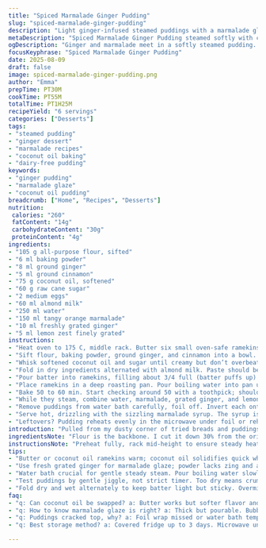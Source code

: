 ```yaml
---
title: "Spiced Marmalade Ginger Pudding"
slug: "spiced-marmalade-ginger-pudding"
description: "Light ginger-infused steamed puddings with a marmalade glaze reduced with fresh ginger and lemon zest. Adjusted flour and sugar ratios for a soberer sweetness, swapped butter for coconut oil to bring a tropical warmth, replaced milk with almond milk for creaminess without dairy, and added cinnamon to deepen spice layers. Cooking times slightly extended for steady steaming. Best watched not by clock but by jiggle and toothpick test. Serve warm. A sticky, gingery syrup to pour on is non-negotiable."
metaDescription: "Spiced Marmalade Ginger Pudding steamed softly with coconut oil and almond milk. Bright marmalade glaze thickened with fresh ginger and lemon zest. Warm comfort edible."
ogDescription: "Ginger and marmalade meet in a softly steamed pudding. Coconut oil, almond milk, layer spices, plus syrup with fresh ginger and lemon zest. Jiggle test key."
focusKeyphrase: "Spiced Marmalade Ginger Pudding"
date: 2025-08-09
draft: false
image: spiced-marmalade-ginger-pudding.png
author: "Emma"
prepTime: PT30M
cookTime: PT55M
totalTime: PT1H25M
recipeYield: "6 servings"
categories: ["Desserts"]
tags:
- "steamed pudding"
- "ginger dessert"
- "marmalade recipes"
- "coconut oil baking"
- "dairy-free pudding"
keywords:
- "ginger pudding"
- "marmalade glaze"
- "coconut oil pudding"
breadcrumb: ["Home", "Recipes", "Desserts"]
nutrition: 
 calories: "260"
 fatContent: "14g"
 carbohydrateContent: "30g"
 proteinContent: "4g"
ingredients:
- "105 g all-purpose flour, sifted"
- "6 ml baking powder"
- "8 ml ground ginger"
- "5 ml ground cinnamon"
- "75 g coconut oil, softened"
- "60 g raw cane sugar"
- "2 medium eggs"
- "60 ml almond milk"
- "250 ml water"
- "150 ml tangy orange marmalade"
- "10 ml freshly grated ginger"
- "5 ml lemon zest finely grated"
instructions:
- "Heat oven to 175 C, middle rack. Butter six small oven-safe ramekins—or oil with coconut oil; gets less sticky."
- "Sift flour, baking powder, ground ginger, and cinnamon into a bowl. Fresh spices matter; stale means flat."
- "Whisk softened coconut oil and sugar until creamy but don’t overbeat (coconut oil works differently than butter). Add eggs, one at a time, mixing in well after each."
- "Fold in dry ingredients alternated with almond milk. Paste should be thick but moist enough to drop from spoon, no dry clumps."
- "Pour batter into ramekins, filling about 3/4 full (batter puffs up). Cover each tightly with foil—prevents skin forming."
- "Place ramekins in a deep roasting pan. Pour boiling water into pan until it covers half the ramekins' height. No splash into batter, please."
- "Bake 50 to 60 min. Start checking around 50 with a toothpick; should come out with a few moist crumbs, not wet batter. Puddings jiggle gently, but solidify as cooled."
- "While they steam, combine water, marmalade, grated ginger, and lemon zest in a saucepan. Bring to a gentle boil, lower heat, simmer until reduced by roughly one third, thick and glossy."
- "Remove puddings from water bath carefully, foil off. Invert each onto a plate while still warm (warm puddings unmold easier)."
- "Serve hot, drizzling with the sizzling marmalade syrup. The syrup is sharp citrus-spice heat—a must, or it feels dull."
- "Leftovers? Pudding reheats evenly in the microwave under foil or reheated steaming for 3–4 minutes."
introduction: "Pulled from my dusty corner of tried breads and puddings is this ginger-marmalade combo, steamed not baked, subtle but bold. Coconut oil’s mysterious but reliable when butter's off limits, almond milk adds a whisper of sweetness that milk misses. I learned from blistered pudding pasts to watch the jiggle and feel the texture; time is a rough guide. Marmalade’s bright, sharp bite with fresh ginger and lemon zest wakes up the syrup, balancing mellow sweetness. Steamy, cozy, a pinch odd compared to the usual. Baking wrapped in foil to guard moisture is key—no crusty skin here. This is the sort of pudding you want with black tea or cider, rainy afternoons."
ingredientsNote: "Flour is the backbone. I cut it down 30% from the original to keep the pudding soft and spongy, not dense. Baking powder for lift, ginger powder plus cinnamon layers the spice; don’t skip cinnamon, trust me. Coconut oil swaps in for butter, rendering a rich but subtler flavor, plus it stands heat better under steaming. Almond milk replaces cow's milk—keeps that smooth, delicate texture but lighter. Marmalade’s quality changes everything; use one with robust citrus punch, preferably slightly bitter orange or even grapefruit marmalade for bite. Fresh ginger provides a snap that powdered can’t, and lemon zest brightens the sauce so it doesn’t weigh down. Water needs to be just boiling going into the bath, helps immediate steaming. You can sub maple syrup for sugar, but adjust wetness. Butter or soy milk swap back for non-dairy flexibility."
instructionsNote: "Preheat fully, rack mid-height to ensure steady heat distribution. Buttering ramekins solidly avoids sticking—as coconut oil solidifies when cool, you can grease while warm for a smooth coat. Foil wrap traps steam; don’t skip or pudding skins start forming. Water bath should have hot water, to avoid temperature shock—but watch for water level, topping ramekins partially to avoid soggy batter. Test doneness by gently nudging ramekins; puddings should wobble but not slosh or be raw. Toothpick test works but moisture cling is normal—aim for cooked curd texture, not dryness. The marmalade-ginjer sauce thickens as it cools; don’t over-reduce or it becomes hard sugar. Serve sauce bubbling hot for best aroma hit. Unmolding hot is less stressful; cold pudding clings tight. Leftover pudding reheats well but fresh is best. Avoid overbeating batter, especially with coconut oil; it breaks down structure. Watch pudding’s visual clues more than clocks; times vary with oven and ramekin size."
tips:
- "Butter or coconut oil ramekins warm; coconut oil solidifies quick when cool making coating uneven or sticky. Brush steady coat before batter or puddings get trapped."
- "Use fresh grated ginger for marmalade glaze; powder lacks zing and aroma. Simmer glaze low and watch thickness. Over-reduce and syrup caramelizes too hard, loses flow."
- "Water bath crucial for gentle steady steam. Pour boiling water slowly around ramekins to avoid splash on batter; splash means uneven cooking or soggy tops. Mid-rack heat circulation matters."
- "Test puddings by gentle jiggle, not strict timer. Too dry means crumbly dry, underdone pudding sloshes liquid. Toothpick with moist crumbs, never wet batter. Texture should feel custardy mid-set."
- "Fold dry and wet alternately to keep batter light but sticky. Overmixing coconut oil batter breaks structure—puddings dense and tough. Final mix should drop easily but no lumps."
faq:
- "q: Can coconut oil be swapped? a: Butter works but softer flavor and less tropical note. Soy milk swap depends on fat content. Adjust liquid ratios slightly; coconut oil burns steadier in steam."
- "q: How to know marmalade glaze is right? a: Thick but pourable. Bubble very gently. Should coat back of spoon glossily. If syrup hardens fast, reduce simmer time or add splash water back."
- "q: Puddings cracked top, why? a: Foil wrap missed or water bath temp uneven. Skin forms if steam escapes. Tight foil seals create moist pockets; skip foil, pudding dries or cracks."
- "q: Best storage method? a: Covered fridge up to 3 days. Microwave under foil for 1-2 minutes or re-steam 3-4 mins. Cold pudding sticks unmold; warm puddings slide easier when plating."

---
```


